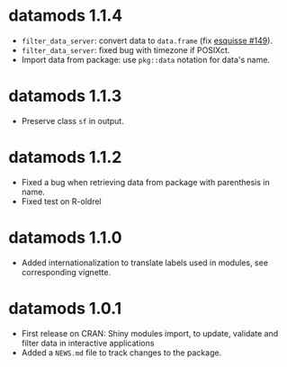 # datamods 1.1.4

* `filter_data_server`: convert data to `data.frame` (fix [esquisse #149](https://github.com/dreamRs/esquisse/issues/149)).
* `filter_data_server`: fixed bug with timezone if POSIXct.
* Import data from package: use `pkg::data` notation for data's name.


# datamods 1.1.3

* Preserve class `sf` in output.


# datamods 1.1.2

* Fixed a bug when retrieving data from package with parenthesis in name.
* Fixed test on R-oldrel


# datamods 1.1.0

* Added internationalization to translate labels used in modules, see corresponding vignette.


# datamods 1.0.1

* First release on CRAN: Shiny modules import, to update, validate and filter data in interactive applications
* Added a `NEWS.md` file to track changes to the package.
